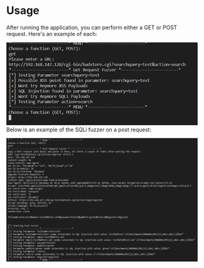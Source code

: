 # Usage
After running the application, you can perform either a GET or POST request. Here's an example of each:

![Example Of GET Request](img/image.png)
Below is an example of the SQLi fuzzer on a post request:

![Example Of POST Request](img/image-1.png)